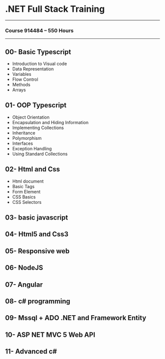 
# .NET Full Stack Training

***

### Course 914484 – 550 Hours

***

## 00- Basic Typescript
* Introduction to Visual code
* Data Representation 
* Variables
* Flow Control 
* Methods
* Arrays

## 01- OOP Typescript
* Object Orientation 
* Encapsulation and Hiding Information
* Implementing Collections 
* Inheritance
* Polymorphism
* Interfaces
* Exception Handling 
* Using Standard Collections

## 02- Html and Css
* Html document
* Basic Tags 
* Form Element 
* CSS Basics 
* CSS Selectors 

## 03- basic javascript
## 04- Html5 and Css3
## 05- Responsive web 
## 06- NodeJS
## 07- Angular
## 08- c# programming
## 09- Mssql + ADO .NET and Framework Entity
## 10- ASP NET MVC 5 Web API
## 11- Advanced c#
